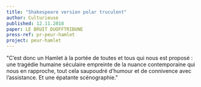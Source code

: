 ```yaml
---
title: "Shakespeare version polar truculent"
author: Culturieuse
published: 12.11.2018
paper: LE BRUIT DUOFFTRIBUNE
press-ref: pr-peur-hamlet
project: peur-hamlet
---
```


"C’est donc un Hamlet à la portée de toutes et tous qui nous est proposé : une tragédie humaine séculaire empreinte de la nuance contemporaine qui nous en rapproche, tout cela saupoudré d’humour et de connivence avec l’assistance. Et une épatante scénographie."
